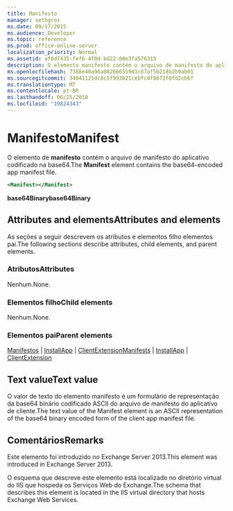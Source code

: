 ```yaml
---
title: Manifesto
manager: sethgros
ms.date: 09/17/2015
ms.audience: Developer
ms.topic: reference
ms.prod: office-online-server
localization_priority: Normal
ms.assetid: af0d7435-fef6-4f0d-bd22-00e3fa576315
description: O elemento manifesto contém o arquivo de manifesto do aplicativo codificado na base64.
ms.openlocfilehash: 7388e40a96a082666519d1c67af5b218b2b9ab01
ms.sourcegitcommit: 34041125dc8c5f993b21cebfc4f8b72f0fd2cb6f
ms.translationtype: MT
ms.contentlocale: pt-BR
ms.lasthandoff: 06/25/2018
ms.locfileid: "19824343"
---
```

# <a name="manifest"></a><span data-ttu-id="f9cc6-103">Manifesto</span><span class="sxs-lookup"><span data-stu-id="f9cc6-103">Manifest</span></span>

<span data-ttu-id="f9cc6-104">O elemento de **manifesto** contém o arquivo de manifesto do aplicativo codificado na base64.</span><span class="sxs-lookup"><span data-stu-id="f9cc6-104">The **Manifest** element contains the base64-encoded app manifest file.</span></span> 
  
```XML
<Manifest></Manifest>
```

 <span data-ttu-id="f9cc6-105">**base64Binary**</span><span class="sxs-lookup"><span data-stu-id="f9cc6-105">**base64Binary**</span></span>
## <a name="attributes-and-elements"></a><span data-ttu-id="f9cc6-106">Attributes and elements</span><span class="sxs-lookup"><span data-stu-id="f9cc6-106">Attributes and elements</span></span>

<span data-ttu-id="f9cc6-107">As seções a seguir descrevem os atributos e elementos filho elementos pai.</span><span class="sxs-lookup"><span data-stu-id="f9cc6-107">The following sections describe attributes, child elements, and parent elements.</span></span>
  
### <a name="attributes"></a><span data-ttu-id="f9cc6-108">Atributos</span><span class="sxs-lookup"><span data-stu-id="f9cc6-108">Attributes</span></span>

<span data-ttu-id="f9cc6-109">Nenhum.</span><span class="sxs-lookup"><span data-stu-id="f9cc6-109">None.</span></span>
  
### <a name="child-elements"></a><span data-ttu-id="f9cc6-110">Elementos filho</span><span class="sxs-lookup"><span data-stu-id="f9cc6-110">Child elements</span></span>

<span data-ttu-id="f9cc6-111">Nenhum.</span><span class="sxs-lookup"><span data-stu-id="f9cc6-111">None.</span></span>
  
### <a name="parent-elements"></a><span data-ttu-id="f9cc6-112">Elementos pai</span><span class="sxs-lookup"><span data-stu-id="f9cc6-112">Parent elements</span></span>

<span data-ttu-id="f9cc6-113">[Manifestos](manifests.md) | [InstallApp](installapp.md) | [ClientExtension](clientextension.md)</span><span class="sxs-lookup"><span data-stu-id="f9cc6-113">[Manifests](manifests.md) | [InstallApp](installapp.md) | [ClientExtension](clientextension.md)</span></span>
  
## <a name="text-value"></a><span data-ttu-id="f9cc6-114">Text value</span><span class="sxs-lookup"><span data-stu-id="f9cc6-114">Text value</span></span>

<span data-ttu-id="f9cc6-115">O valor de texto do elemento manifesto é um formulário de representação da base64 binário codificado ASCII do arquivo de manifesto do aplicativo de cliente.</span><span class="sxs-lookup"><span data-stu-id="f9cc6-115">The text value of the Manifest element is an ASCII representation of the base64 binary encoded form of the client app manifest file.</span></span>
  
## <a name="remarks"></a><span data-ttu-id="f9cc6-116">Comentários</span><span class="sxs-lookup"><span data-stu-id="f9cc6-116">Remarks</span></span>

<span data-ttu-id="f9cc6-117">Este elemento foi introduzido no Exchange Server 2013.</span><span class="sxs-lookup"><span data-stu-id="f9cc6-117">This element was introduced in Exchange Server 2013.</span></span>
  
<span data-ttu-id="f9cc6-118">O esquema que descreve este elemento está localizado no diretório virtual do IIS que hospeda os Serviços Web do Exchange.</span><span class="sxs-lookup"><span data-stu-id="f9cc6-118">The schema that describes this element is located in the IIS virtual directory that hosts Exchange Web Services.</span></span>
  

